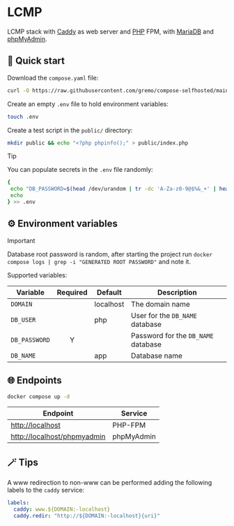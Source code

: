 # LCMP

LCMP stack with [Caddy](https://caddyserver.com) as web server and [PHP](https://php.net) FPM, with [MariaDB](https://mariadb.org) and [phpMyAdmin](https://phpmyadmin.net).

## 🚀 Quick start

Download the `compose.yaml` file:

```bash
curl -O https://raw.githubusercontent.com/gremo/compose-selfhosted/main/src/lcmp/compose.yaml
```

Create an empty `.env` file to hold environment variables:

```bash
touch .env
```

Create a test script in the `public/` directory:

```bash
mkdir public && echo "<?php phpinfo();" > public/index.php
```

> [!Tip]
> You can populate secrets in the `.env` file randomly:
>
> ```bash
> {
>  echo "DB_PASSWORD=$(head /dev/urandom | tr -dc 'A-Za-z0-9@$%&_+' | head -c10)"
>  echo
> } >> .env
> ```

## ⚙️ Environment variables

> [!Important]
> Database root password is random, after starting the project run `docker compose logs | grep -i "GENERATED ROOT PASSWORD"` and note it.

Supported variables:

| Variable      | Required | Default   | Description                         |
| ------------- | :------: | --------- | ----------------------------------- |
| `DOMAIN`      |          | localhost | The domain name                     |
| `DB_USER`     |          | php       | User for the `DB_NAME` database     |
| `DB_PASSWORD` |    Y     |           | Password for the `DB_NAME` database |
| `DB_NAME`     |          | app       | Database name                       |

## 🌐 Endpoints

```bash
docker compose up -d
```

| Endpoint                      | Service    |
| ----------------------------- | ---------- |
| <http://localhost>            | PHP-FPM    |
| <http://localhost/phpmyadmin> | phpMyAdmin |

## 🪄 Tips

A www redirection to non-www can be performed adding the following labels to the `caddy` service:

```yaml
labels:
  caddy: www.${DOMAIN:-localhost}
  caddy.redir: "http://${DOMAIN:-localhost}{uri}"
```
